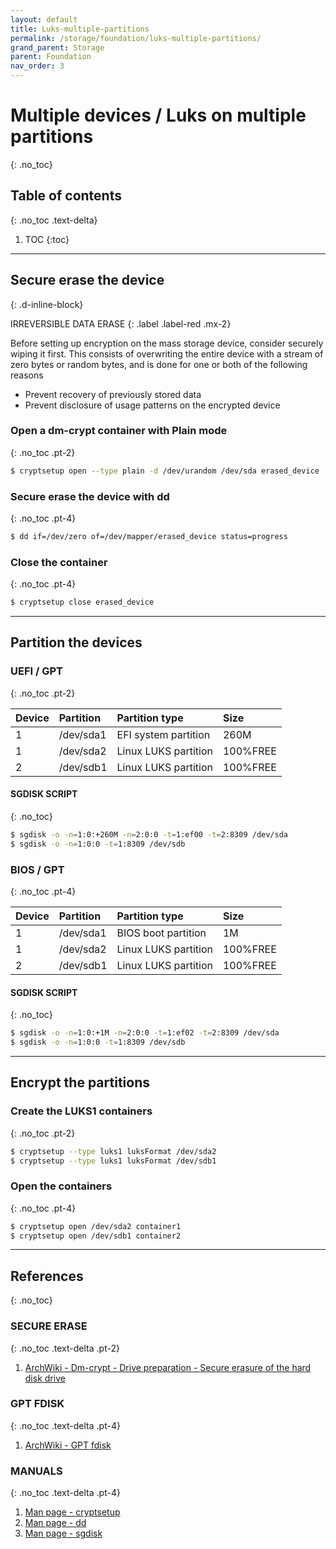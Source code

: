 ```yaml
---
layout: default
title: Luks-multiple-partitions
permalink: /storage/foundation/luks-multiple-partitions/
grand_parent: Storage
parent: Foundation
nav_order: 3
---
```


# Multiple devices / Luks on multiple partitions
{: .no_toc}

## Table of contents
{: .no_toc .text-delta}

1. TOC
{:toc}

---

## Secure erase the device
{: .d-inline-block}

IRREVERSIBLE DATA ERASE
{: .label .label-red .mx-2}

Before setting up encryption on the mass storage device, consider securely wiping it first. This consists of overwriting the entire device with a stream of zero bytes or random bytes, and is done for one or both of the following reasons

- Prevent recovery of previously stored data
- Prevent disclosure of usage patterns on the encrypted device

### Open a dm-crypt container with Plain mode
{: .no_toc .pt-2}

```bash
$ cryptsetup open --type plain -d /dev/urandom /dev/sda erased_device
```

### Secure erase the device with dd
{: .no_toc .pt-4}


```bash
$ dd if=/dev/zero of=/dev/mapper/erased_device status=progress
```

### Close the container
{: .no_toc .pt-4}

```bash
$ cryptsetup close erased_device
```

---

## Partition the devices

### UEFI / GPT
{: .no_toc .pt-2}

| Device | Partition | Partition type       | Size     |
| :----- | :-------- | :------------------- | :------- |
| 1      | /dev/sda1 | EFI system partition | 260M     |
| 1      | /dev/sda2 | Linux LUKS partition | 100%FREE |
| 2      | /dev/sdb1 | Linux LUKS partition | 100%FREE |

#### SGDISK SCRIPT
{: .no_toc}

```bash
$ sgdisk -o -n=1:0:+260M -n=2:0:0 -t=1:ef00 -t=2:8309 /dev/sda
$ sgdisk -o -n=1:0:0 -t=1:8309 /dev/sdb
```

### BIOS / GPT
{: .no_toc .pt-4}

| Device | Partition | Partition type       | Size     |
| :----- | :-------- | :------------------- | :------- |
| 1      | /dev/sda1 | BIOS boot partition  | 1M       |
| 1      | /dev/sda2 | Linux LUKS partition | 100%FREE |
| 2      | /dev/sdb1 | Linux LUKS partition | 100%FREE |

#### SGDISK SCRIPT
{: .no_toc}

```bash
$ sgdisk -o -n=1:0:+1M -n=2:0:0 -t=1:ef02 -t=2:8309 /dev/sda
$ sgdisk -o -n=1:0:0 -t=1:8309 /dev/sdb
```

---

## Encrypt the partitions

### Create the LUKS1 containers
{: .no_toc .pt-2}

```bash
$ cryptsetup --type luks1 luksFormat /dev/sda2
$ cryptsetup --type luks1 luksFormat /dev/sdb1
```

### Open the containers
{: .no_toc .pt-4}

```bash
$ cryptsetup open /dev/sda2 container1
$ cryptsetup open /dev/sdb1 container2
```

---

## References
{: .no_toc}

### SECURE ERASE
{: .no_toc .text-delta .pt-2}

1. [ArchWiki - Dm-crypt - Drive preparation - Secure erasure of the hard disk drive](https://wiki.archlinux.org/index.php/Dm-crypt/Drive_preparation#Secure_erasure_of_the_hard_disk_drive)

### GPT FDISK
{: .no_toc .text-delta .pt-4}

1. [ArchWiki - GPT fdisk](https://wiki.archlinux.org/index.php/GPT_fdisk)

### MANUALS
{: .no_toc .text-delta .pt-4}

1. [Man page - cryptsetup](https://jlk.fjfi.cvut.cz/arch/manpages/man/core/cryptsetup/cryptsetup.8.en)
1. [Man page - dd](https://jlk.fjfi.cvut.cz/arch/manpages/man/core/coreutils/dd.1.en)
1. [Man page - sgdisk](https://jlk.fjfi.cvut.cz/arch/manpages/man/extra/gptfdisk/sgdisk.8.en)
